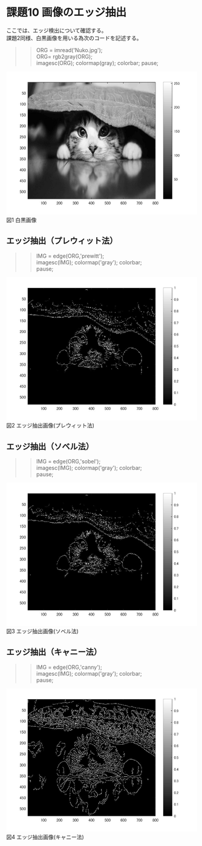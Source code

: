 # 課題10 画像のエッジ抽出  
ここでは、エッジ検出について確認する。  
  課題2同様、白黒画像を用いる為次のコードを記述する。  
   
>> ORG = imread('Nuko.jpg');  
>> ORG= rgb2gray(ORG);  
>> imagesc(ORG); colormap(gray); colorbar;
>> pause;  
  
![Alt text](MATLAB/kadai10/Nuko1.jpg)  
図1 白黒画像  
  
## エッジ抽出（プレウィット法）  
  
>> IMG = edge(ORG,'prewitt');  
imagesc(IMG); colormap('gray'); colorbar;  
pause;  
  
![Alt text](MATLAB/kadai10/Nuko2.jpg)  
図2 エッジ抽出画像(プレウィット法)  
  
## エッジ抽出（ソベル法）  
  
>> IMG = edge(ORG,'sobel');  
imagesc(IMG); colormap('gray'); colorbar;  
pause;  
  
![Alt text](MATLAB/kadai10/Nuko3.jpg)  
図3 エッジ抽出画像(ソベル法)　　
　　
## エッジ抽出（キャニー法）  
  
>> IMG = edge(ORG,'canny');  
imagesc(IMG); colormap('gray'); colorbar;  
pause;  
  
![Alt text](MATLAB/kadai10/Nuko4.jpg)  
図4 エッジ抽出画像(キャニー法)
